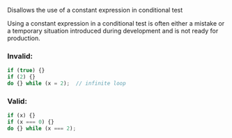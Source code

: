 Disallows the use of a constant expression in conditional test

Using a constant expression in a conditional test is often either a mistake or a
temporary situation introduced during development and is not ready for production.

### Invalid:

```typescript
if (true) {}
if (2) {}
do {} while (x = 2);  // infinite loop
```

### Valid:

```typescript
if (x) {}
if (x === 0) {}
do {} while (x === 2);
```
